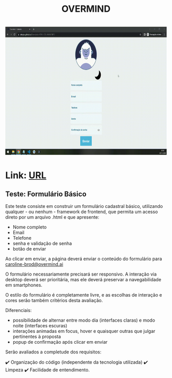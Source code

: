<h1 align="center">OVERMIND</h1>

<h1 align="center">
<img
    alt="Overmind"
    src="./img/screen-html.gif"
    width=700
    height=400    
  />
</h1>

# Link: [URL](https://overmind-312e1.web.app/)

## Teste: Formulário Básico

Este teste consiste em construir um formulário cadastral básico, utilizando qualquer - ou nenhum - framework de frontend, que permita um acesso direto por um arquivo .html e que apresente:

- Nome completo
- Email
- Telefone
- senha e validação de senha
- botão de enviar

Ao clicar em enviar, a página deverá enviar o conteúdo do formulário para caroline-brod@overmind.ai

O formulário necessariamente precisará ser responsivo. A interação via desktop deverá ser prioritária, mas ele deverá preservar a navegabilidade em smartphones.

O estilo do formulário é completamente livre, e as escolhas de interação e cores serão também critérios desta avaliação.

Diferenciais:
- possibilidade de alternar entre modo dia (interfaces claras) e modo noite (interfaces escuras)
- interações animadas em focus, hover e quaisquer outras que julgar pertinentes à proposta
- popup de confirmação após clicar em enviar


Serão avaliados a completude dos requisitos:

✔️  Organização do código (independente da tecnologia utilizada)
✔️  Limpeza
✔️  Facilidade de entendimento.